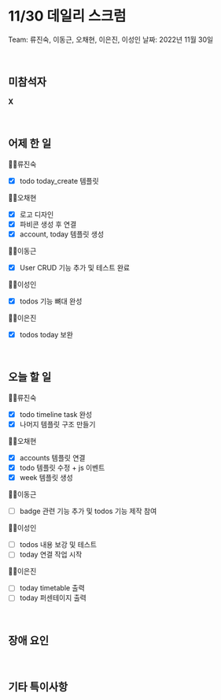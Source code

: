 # 11/30 데일리 스크럼

Team: 류진숙, 이동근, 오채현, 이은진, 이성인
날짜: 2022년 11월 30일

<br>

## 미참석자

**X**

<br>

## 어제 한 일

👨‍💻류진숙

- [x]  todo today_create 템플릿

👨‍💻오채현

- [x]  로고 디자인
- [x]  파비콘 생성 후 연결
- [x]  account, today 템플릿 생성

👨‍💻이동근

- [x]  User CRUD 기능 추가 및 테스트 완료

👨‍💻이성인

- [x]  todos 기능 뼈대 완성

👨‍💻이은진

- [x]  todos today 보완

<br>

## 오늘 할 일

👨‍💻류진숙

- [x]  todo timeline task 완성
- [x]  나머지 템플릿 구조 만들기

👨‍💻오채현

- [x]  accounts 템플릿 연결
- [x]  todo 템플릿 수정 + js 이벤트
- [x]  week 템플릿 생성

👨‍💻이동근

- [ ]  badge 관련 기능 추가 및 todos 기능 제작 참여

👨‍💻이성인

- [ ]  todos 내용 보강 및 테스트
- [ ]  today 연결 작업 시작

👨‍💻이은진

- [ ]  today timetable 출력
- [ ]  today 퍼센테이지 출력

<br>

## 장애 요인

<br>

## 기타 특이사항